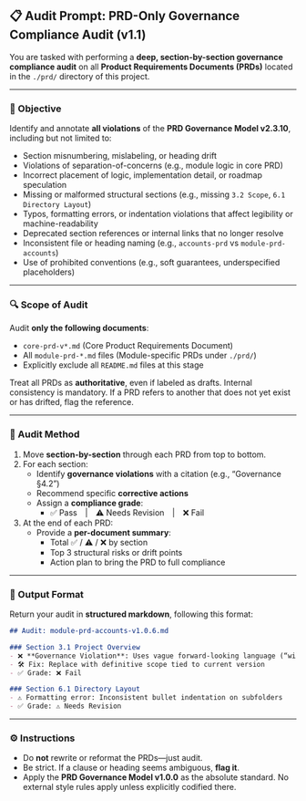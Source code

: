 ## 📋 Audit Prompt: PRD-Only Governance Compliance Audit (v1.1)

You are tasked with performing a **deep, section-by-section governance compliance audit** on all **Product Requirements Documents (PRDs)** located in the `./prd/` directory of this project.

---

### 🎯 Objective
Identify and annotate **all violations** of the **PRD Governance Model v2.3.10**, including but not limited to:

- Section misnumbering, mislabeling, or heading drift
- Violations of separation-of-concerns (e.g., module logic in core PRD)
- Incorrect placement of logic, implementation detail, or roadmap speculation
- Missing or malformed structural sections (e.g., missing `3.2 Scope`, `6.1 Directory Layout`)
- Typos, formatting errors, or indentation violations that affect legibility or machine-readability
- Deprecated section references or internal links that no longer resolve
- Inconsistent file or heading naming (e.g., `accounts-prd` vs `module-prd-accounts`)
- Use of prohibited conventions (e.g., soft guarantees, underspecified placeholders)

---

### 🔍 Scope of Audit
Audit **only the following documents**:

- `core-prd-v*.md` (Core Product Requirements Document)
- All `module-prd-*.md` files (Module-specific PRDs under `./prd/`)
- Explicitly exclude all `README.md` files at this stage

Treat all PRDs as **authoritative**, even if labeled as drafts. Internal consistency is mandatory. If a PRD refers to another that does not yet exist or has drifted, flag the reference.

---

### 🧭 Audit Method
1. Move **section-by-section** through each PRD from top to bottom.
2. For each section:
    - Identify **governance violations** with a citation (e.g., “Governance §4.2”)
    - Recommend specific **corrective actions**
    - Assign a **compliance grade**:
        - ✅ Pass | ⚠️ Needs Revision | ❌ Fail
3. At the end of each PRD:
    - Provide a **per-document summary**:
        - Total ✅ / ⚠️ / ❌ by section
        - Top 3 structural risks or drift points
        - Action plan to bring the PRD to full compliance

---

### 📁 Output Format
Return your audit in **structured markdown**, following this format:

```md
## Audit: module-prd-accounts-v1.0.6.md

### Section 3.1 Project Overview
- ❌ **Governance Violation**: Uses vague forward-looking language (“will eventually support…”), violating Governance §4.1, §5.2
- 🛠️ Fix: Replace with definitive scope tied to current version
- ✅ Grade: ❌ Fail

### Section 6.1 Directory Layout
- ⚠️ Formatting error: Inconsistent bullet indentation on subfolders
- ✅ Grade: ⚠️ Needs Revision
````

---

### ⚙️ Instructions

* Do **not** rewrite or reformat the PRDs—just audit.
* Be strict. If a clause or heading seems ambiguous, **flag it**.
* Apply the **PRD Governance Model v1.0.0** as the absolute standard. No external style rules apply unless explicitly codified there.

```
